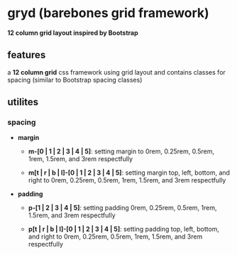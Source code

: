 # gryd (barebones grid framework)

**12 column grid layout inspired by Bootstrap**

## features

a **12 column grid** css framework using grid layout and contains classes for spacing (similar to Bootstrap spacing classes)

## utilites

### spacing

- **margin**

  - **m-[0 | 1 | 2 | 3 | 4 | 5]**: setting margin to 0rem, 0.25rem, 0.5rem, 1rem, 1.5rem, and 3rem respectfully
  
  - **m[t | r | b | l]-[0 | 1 | 2 | 3 | 4 | 5]**: setting margin top, left, bottom, and right to 0rem, 0.25rem, 0.5rem, 1rem, 1.5rem, and 3rem respectfully
    
- **padding**

  - **p-[1 | 2 | 3 | 4 | 5]**: setting padding 0rem, 0.25rem, 0.5rem, 1rem, 1.5rem, and 3rem respectfully

  - **p[t | r | b | l]-[0 | 1 | 2 | 3 | 4 | 5]**: setting padding top, left, bottom, and right to 0rem, 0.25rem, 0.5rem, 1rem, 1.5rem, and 3rem respectfully

